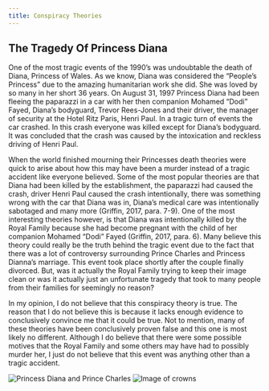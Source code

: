 ```yaml
---
title: Conspiracy Theories
---
```


## The Tragedy Of Princess Diana

One of the most tragic events of the 1990’s was undoubtable the death of Diana, Princess of Wales. As we know, Diana was considered the “People’s Princess” due to the amazing humanitarian work she did. She was loved by so many in her short 36 years.  On August 31, 1997 Princess Diana had been fleeing the paparazzi in a car with her then companion Mohamed “Dodi” Fayed, Diana’s bodyguard, Trevor Rees-Jones and their driver, the manager of security at the Hotel Ritz Paris, Henri Paul. In a tragic turn of events the car crashed. In this crash everyone was killed except for Diana’s bodyguard. It was concluded that the crash was caused by the intoxication and reckless driving of Henri Paul. 

When the world finished mourning their Princesses death theories were quick to arise about how this may have been a murder instead of a tragic accident like everyone believed. Some of the most popular theories are that Diana had been killed by the establishment, the paparazzi had caused the crash, driver Henri Paul caused the crash intentionally, there was something wrong with the car that Diana was in, Diana’s medical care was intentionally sabotaged and many more (Griffin, 2017, para. 7-9). One of the most interesting theories however, is that Diana was intentionally killed by the Royal Family because she had become pregnant with the child of her companion Mohamed “Dodi” Fayed (Griffin, 2017, para. 6). Many believe this theory could really be the truth behind the tragic event due to the fact that there was a lot of controversy surrounding Prince Charles and Princess Dianna’s marriage. This event took place shortly after the couple finally divorced. But, was it actually the Royal Family trying to keep their image clean or was it actually just an unfortunate tragedy that took to many people from their families for seemingly no reason? 

In my opinion, I do not believe that this conspiracy theory is true. The reason that I do not believe this is because it lacks enough evidence to conclusively convince me that it could be true. Not to mention, many of these theories have been conclusively proven false and this one is most likely no different. Although I do believe that there were some possible motives that the Royal Family and some others may have had to possibly murder her, I just do not believe that this event was anything other than a tragic accident.  

![Princess Diana and Prince Charles](/img/diana.jpg)
![Image of crowns](/img/crown.jpg)